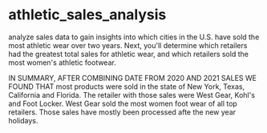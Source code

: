 # athletic_sales_analysis
analyze sales data to gain insights into which cities in the U.S. have sold the most athletic wear over two years. Next, you'll determine which retailers had the greatest total sales for athletic wear, and which retailers sold the most women's athletic footwear.


IN SUMMARY, AFTER COMBINING DATE FROM 2020 AND 2021 SALES WE FOUND THAT most products were sold in the state of New York, Texas, California and Florida. The retailer with those sales were West Gear, Kohl's and Foot Locker. West Gear sold the most women foot wear of all top retailers. Those sales have mostly been processed afte the new year holidays.